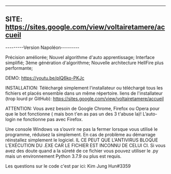 ------------------------------------
SITE: https://sites.google.com/view/voltairetamere/accueil
------------------------------------
---------Version Napoléon---------

Précision améliorée; 
Nouvel algorithme d'auto apprentissage; 
Interface simplifié; 
3ème génération d'algorithme; 
Nouvelle architecture HellFire plus performante; 

DEMO: https://youtu.be/plQ6ko-PKJc

INSTALLATION:
Téléchargé simplement l'installateur ou téléchargé tous les fichiers et placés ensemble dans un même répertoire.
liens de l'installateur (trop lourd pr GitHub): https://sites.google.com/view/voltairetamere/accueil

ATTENTION:
Vous avez besoin de Google Chrome, Firefox ou Opera pour que le bot fonctionne ( mais bon t'en as pas un des 3 t'abuse la)!
L’auto-login ne fonctionne pas avec  Firefox.

Une console Windows va s’ouvrir ne pas la fermer lorsque vous utilisé le programme, réduisez la simplement. 
En cas de problème au démarrage réinstallez simplement le logiciel. 
IL CE PEUT QUE L'ANTIVIRUS BLOQUE L’EXÉCUTION DU .EXE CAR LE FICHIER EST INCONNU DE CELUI CI. 
Si vous avez des doute quand a la sûreté de ce fichier vous pouvez utiliser le .py mais un environnement Python 3.7.9 ou plus est requis.

Les questions sur le code c'est par ici: Kim Jung Hun#3359
